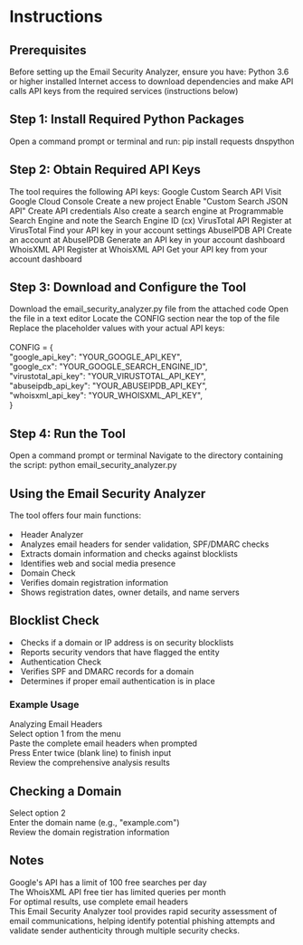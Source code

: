 <h1>Instructions</h1>
<h2>Prerequisites</h2>
Before setting up the Email Security Analyzer, ensure you have:
Python 3.6 or higher installed
Internet access to download dependencies and make API calls
API keys from the required services (instructions below)

<h2>Step 1: Install Required Python Packages</h2>
Open a command prompt or terminal and run:
pip install requests dnspython

<h2>Step 2: Obtain Required API Keys</h2>
The tool requires the following API keys:
Google Custom Search API
Visit Google Cloud Console
Create a new project
Enable "Custom Search JSON API"
Create API credentials
Also create a search engine at Programmable Search Engine and note the Search Engine ID (cx) 
VirusTotal API
Register at VirusTotal
Find your API key in your account settings
AbuseIPDB API
Create an account at AbuseIPDB
Generate an API key in your account dashboard
WhoisXML API
Register at WhoisXML API
Get your API key from your account dashboard


<h2>Step 3: Download and Configure the Tool</h2>
Download the email_security_analyzer.py file from the attached code
Open the file in a text editor
Locate the CONFIG section near the top of the file
Replace the placeholder values with your actual API keys:</br></br>
CONFIG = {</br>
    "google_api_key": "YOUR_GOOGLE_API_KEY",</br>
    "google_cx": "YOUR_GOOGLE_SEARCH_ENGINE_ID",</br>
    "virustotal_api_key": "YOUR_VIRUSTOTAL_API_KEY",</br>
    "abuseipdb_api_key": "YOUR_ABUSEIPDB_API_KEY",</br>
    "whoisxml_api_key": "YOUR_WHOISXML_API_KEY",</br>
}

<h2>Step 4: Run the Tool</h2>
Open a command prompt or terminal
Navigate to the directory containing the script:
python email_security_analyzer.py


<h2>Using the Email Security Analyzer</h2>
The tool offers four main functions:</br></br>
<li>Header Analyzer</li>
<li>Analyzes email headers for sender validation, SPF/DMARC checks</li>
<li>Extracts domain information and checks against blocklists</li>
<li>Identifies web and social media presence</li>
<li>Domain Check</li>
<li>Verifies domain registration information</li>
<li>Shows registration dates, owner details, and name servers</li>


<h2>Blocklist Check</h2>
<li>Checks if a domain or IP address is on security blocklists </li>
<li>Reports security vendors that have flagged the entity</li>
<li>Authentication Check</li>
<li>Verifies SPF and DMARC records for a domain</li>
<li>Determines if proper email authentication is in place</li>


<h3>Example Usage</h3>
Analyzing Email Headers </br>
Select option 1 from the menu </br>
Paste the complete email headers when prompted</br>
Press Enter twice (blank line) to finish input</br>
Review the comprehensive analysis results</br>

<h2>Checking a Domain</h2>
Select option 2</br>
Enter the domain name (e.g., "example.com")</br>
Review the domain registration information</br>

<h2>Notes</h2>
Google's API has a limit of 100 free searches per day</br>
The WhoisXML API free tier has limited queries per month</br>
For optimal results, use complete email headers</br>
This Email Security Analyzer tool provides rapid security assessment of email communications, helping identify potential phishing attempts and validate sender authenticity through multiple security checks.
